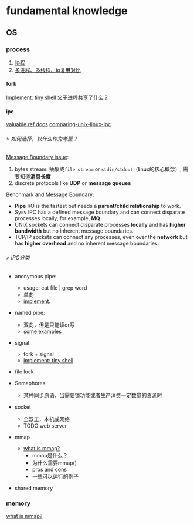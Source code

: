# fundamental knowledge


## OS

### process

1. [协程](./process/coroutine.md)
2. [多进程、多线程、io复用对比](./process/diff_multi-process-multi_thread-io_resue.md)


#### fork

[Implement: tiny shell](https://github.com/shaorui0/tiny_shell)
[父子进程共享了什么？](https://stackoverflow.com/questions/21220107/what-parent-process-stuff-gets-shared-in-newly-created-child-process-in-linux)
#### ipc


[valuable ref docs](http://beej.us/guide/bgipc/html/multi/index.html)
[comparing-unix-linux-ipc](https://stackoverflow.com/questions/404604/comparing-unix-linux-ipc)

###### > 如何选择，以什么作为考量？



[Message Boundary issue](https://stackoverflow.com/questions/404604/comparing-unix-linux-ipc): 
1. bytes stream: 抽象成`file stream` or `stdin/stdout`（linux的核心概念）, 需要知道**消息长度**
2. discrete protocols like **UDP** or **message queues**

Benchmark and Message Boundary: 
- **Pipe** I/O is the fastest but needs a **parent/child relationship** to work.
- Sysv IPC has a defined message boundary and can connect disparate processes locally, for example, **MQ**
- UNIX sockets can connect disparate processes **locally** and has **higher bandwidth** but no inherent message boundaries.
- TCP/IP sockets can connect any processes, even over the **network** but has **higher overhead** and no inherent message boundaries.

###### > IPC分类

- anonymous pipe: 
    - usage: cat file | grep word
    - 单向
    - [implement](https://github.com/shaorui0/tiny_shell/blob/master/pipe_demo.c).
- named pipe: 
    - 双向，但是只能读or写
    - [some examples](http://beej.us/guide/bgipc/html/multi/fifos.html#fifonew)
- signal
    - fork + signal
    - [implement: tiny shell](https://github.com/shaorui0/tiny_shell)
- file lock
- Semaphores
    - 某种同步原语，当需要锁功能或者生产消费一定数量的资源时
- socket
    - 全双工，本机或网络
    - TODO web server
- mmap
    - [what is mmap?](https://github.com/shaorui0/fundamental_knowledge/tree/main/operator_system/memory/mmap)
        - mmap是什么？
        - 为什么需要mmap()
        - pros and cons
        - 一些可以运行的例子

- shared memory



### memory 


[what is mmap?](https://github.com/shaorui0/fundamental_knowledge/tree/main/operator_system/memory/mmap)